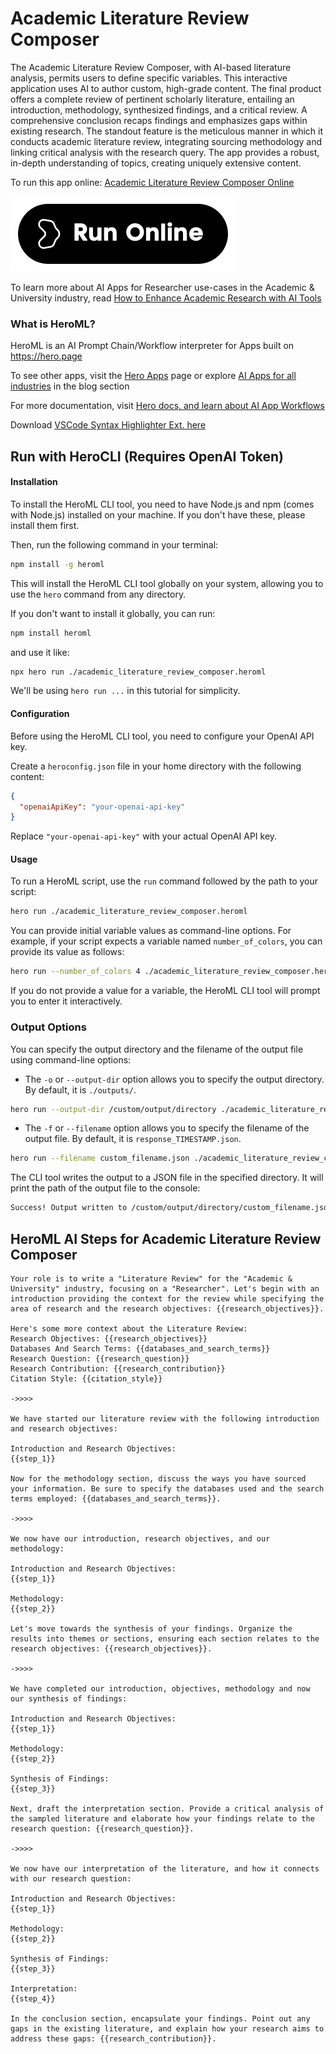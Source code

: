 # Academic Literature Review Composer

The Academic Literature Review Composer, with AI-based literature analysis, permits users to define specific variables. This interactive application uses AI to author custom, high-grade content. The final product offers a complete review of pertinent scholarly literature, entailing an introduction, methodology, synthesized findings, and a critical review. A comprehensive conclusion recaps findings and emphasizes gaps within existing research. The standout feature is the meticulous manner in which it conducts academic literature review, integrating sourcing methodology and linking critical analysis with the research query. The app provides a robust, in-depth understanding of topics, creating uniquely extensive content.

To run this app online: [Academic Literature Review Composer Online](https://hero.page/app/academic-literature-review-composer-comprehensive-ai-based-literature-analysis/NmLPtb6O0xBxTJSiMf9i)

[![Run Academic Literature Review Composer Online](/assets/run.svg)](https://hero.page/app/academic-literature-review-composer-comprehensive-ai-based-literature-analysis/NmLPtb6O0xBxTJSiMf9i)

To learn more about AI Apps for Researcher use-cases in the Academic & University industry, read [How to Enhance Academic Research with AI Tools](https://hero.page/blog/ai/academic-and-university/how-to-enhance-academic-research-with-ai-tools/170699)

### What is HeroML?
HeroML is an AI Prompt Chain/Workflow interpreter for Apps built on https://hero.page 

To see other apps, visit the [Hero Apps](https://hero.page/apps) page or explore [AI Apps for all industries](https://hero.page/blog) in the blog section

For more documentation, visit [Hero docs, and learn about AI App Workflows](https://hero.page/tutorials/introduction-to-heroml)

Download [VSCode Syntax Highlighter Ext. here](https://marketplace.visualstudio.com/items?itemName=hero-page.heroml)

## Run with HeroCLI (Requires OpenAI Token)

#### Installation

To install the HeroML CLI tool, you need to have Node.js and npm (comes with Node.js) installed on your machine. If you don't have these, please install them first. 

Then, run the following command in your terminal:

```bash
npm install -g heroml
```

This will install the HeroML CLI tool globally on your system, allowing you to use the `hero` command from any directory.

If you don't want to install it globally, you can run:

```bash
npm install heroml
```

and use it like:

```bash
npx hero run ./academic_literature_review_composer.heroml
```

We'll be using `hero run ...` in this tutorial for simplicity.

#### Configuration

Before using the HeroML CLI tool, you need to configure your OpenAI API key. 

Create a `heroconfig.json` file in your home directory with the following content:

```json
{
  "openaiApiKey": "your-openai-api-key"
}
```

Replace `"your-openai-api-key"` with your actual OpenAI API key.

#### Usage

To run a HeroML script, use the `run` command followed by the path to your script:

```bash
hero run ./academic_literature_review_composer.heroml
```

You can provide initial variable values as command-line options. For example, if your script expects a variable named `number_of_colors`, you can provide its value as follows:

```bash
hero run --number_of_colors 4 ./academic_literature_review_composer.heroml
```

If you do not provide a value for a variable, the HeroML CLI tool will prompt you to enter it interactively.

### Output Options

You can specify the output directory and the filename of the output file using command-line options:

- The `-o` or `--output-dir` option allows you to specify the output directory. By default, it is `./outputs/`.

```bash
hero run --output-dir /custom/output/directory ./academic_literature_review_composer.heroml
```

- The `-f` or `--filename` option allows you to specify the filename of the output file. By default, it is `response_TIMESTAMP.json`.

```bash
hero run --filename custom_filename.json ./academic_literature_review_composer.heroml
```

The CLI tool writes the output to a JSON file in the specified directory. It will print the path of the output file to the console:

```bash
Success! Output written to /custom/output/directory/custom_filename.json
```


## HeroML AI Steps for Academic Literature Review Composer
```
Your role is to write a "Literature Review" for the "Academic & University" industry, focusing on a "Researcher". Let's begin with an introduction providing the context for the review while specifying the area of research and the research objectives: {{research_objectives}}.

Here's some more context about the Literature Review:
Research Objectives: {{research_objectives}}
Databases And Search Terms: {{databases_and_search_terms}}
Research Question: {{research_question}}
Research Contribution: {{research_contribution}}
Citation Style: {{citation_style}}

->>>>

We have started our literature review with the following introduction and research objectives:

Introduction and Research Objectives:
{{step_1}}

Now for the methodology section, discuss the ways you have sourced your information. Be sure to specify the databases used and the search terms employed: {{databases_and_search_terms}}.

->>>>

We now have our introduction, research objectives, and our methodology:

Introduction and Research Objectives:
{{step_1}}

Methodology:
{{step_2}}

Let's move towards the synthesis of your findings. Organize the results into themes or sections, ensuring each section relates to the research objectives: {{research_objectives}}.

->>>>

We have completed our introduction, objectives, methodology and now our synthesis of findings: 

Introduction and Research Objectives:
{{step_1}}

Methodology:
{{step_2}}

Synthesis of Findings:
{{step_3}}

Next, draft the interpretation section. Provide a critical analysis of the sampled literature and elaborate how your findings relate to the research question: {{research_question}}.

->>>>

We now have our interpretation of the literature, and how it connects with our research question:
    
Introduction and Research Objectives:
{{step_1}}

Methodology:
{{step_2}}

Synthesis of Findings:
{{step_3}}

Interpretation:
{{step_4}}

In the conclusion section, encapsulate your findings. Point out any gaps in the existing literature, and explain how your research aims to address these gaps: {{research_contribution}}.


```

